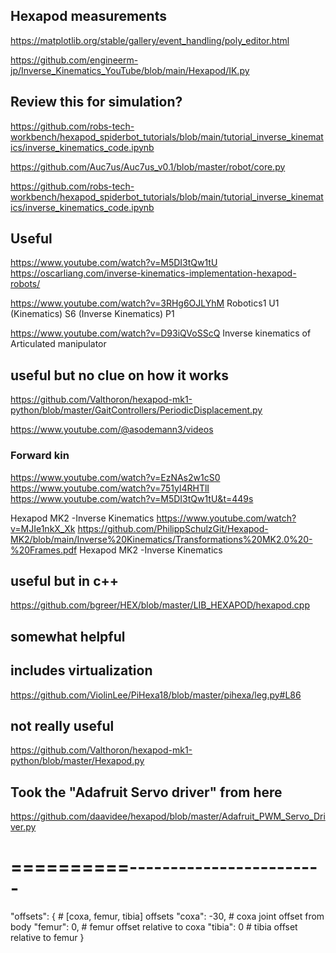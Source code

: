 ## Hexapod measurements
https://matplotlib.org/stable/gallery/event_handling/poly_editor.html

https://github.com/engineerm-jp/Inverse_Kinematics_YouTube/blob/main/Hexapod/IK.py

## Review this for simulation?
https://github.com/robs-tech-workbench/hexapod_spiderbot_tutorials/blob/main/tutorial_inverse_kinematics/inverse_kinematics_code.ipynb

https://github.com/Auc7us/Auc7us_v0.1/blob/master/robot/core.py

https://github.com/robs-tech-workbench/hexapod_spiderbot_tutorials/blob/main/tutorial_inverse_kinematics/inverse_kinematics_code.ipynb

## Useful
https://www.youtube.com/watch?v=M5DI3tQw1tU
https://oscarliang.com/inverse-kinematics-implementation-hexapod-robots/

https://www.youtube.com/watch?v=3RHg6OJLYhM
Robotics1 U1 (Kinematics) S6 (Inverse Kinematics) P1

https://www.youtube.com/watch?v=D93iQVoSScQ
Inverse kinematics of Articulated manipulator


## useful but no clue on how it works
https://github.com/Valthoron/hexapod-mk1-python/blob/master/GaitControllers/PeriodicDisplacement.py

https://www.youtube.com/@asodemann3/videos

### Forward kin
https://www.youtube.com/watch?v=EzNAs2w1cS0
https://www.youtube.com/watch?v=751yl4RHTlI
https://www.youtube.com/watch?v=M5DI3tQw1tU&t=449s

Hexapod MK2 -Inverse Kinematics
https://www.youtube.com/watch?v=MJIe1nkX_Xk
https://github.com/PhilippSchulzGit/Hexapod-MK2/blob/main/Inverse%20Kinematics/Transformations%20MK2.0%20-%20Frames.pdf
Hexapod MK2 -Inverse Kinematics

## useful but in c++
https://github.com/bgreer/HEX/blob/master/LIB_HEXAPOD/hexapod.cpp

## somewhat helpful

## includes virtualization
https://github.com/ViolinLee/PiHexa18/blob/master/pihexa/leg.py#L86 


## not really useful
https://github.com/Valthoron/hexapod-mk1-python/blob/master/Hexapod.py

## Took the "Adafruit Servo driver" from here
https://github.com/daavidee/hexapod/blob/master/Adafruit_PWM_Servo_Driver.py




# ==========------------------------
"offsets": {
    # [coxa, femur, tibia] offsets 
    "coxa": -30,  # coxa joint offset from body
    "femur": 0,  # femur offset relative to coxa
    "tibia": 0  # tibia offset relative to femur
}